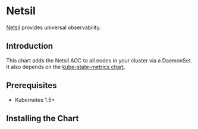 # Netsil

[Netsil](https://netsil.com/) provides universal observability.

## Introduction

This chart adds the Netsil AOC to all nodes in your cluster via a DaemonSet. It also depends on the [kube-state-metrics chart](https://github.com/kubernetes/charts/tree/master/stable/kube-state-metrics).

## Prerequisites

- Kubernetes 1.5+

## Installing the Chart
